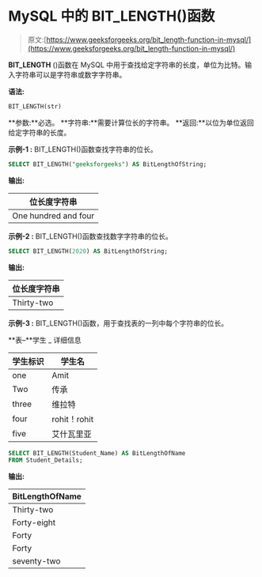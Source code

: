 # MySQL 中的 BIT_LENGTH()函数

> 原文:[https://www.geeksforgeeks.org/bit_length-function-in-mysql/](https://www.geeksforgeeks.org/bit_length-function-in-mysql/)

**BIT_LENGTH** ()函数在 MySQL 中用于查找给定字符串的长度，单位为比特。输入字符串可以是字符串或数字字符串。

**语法:**

```sql
BIT_LENGTH(str)
```

**参数:**必选。
**字符串:**需要计算位长的字符串。
**返回:**以位为单位返回给定字符串的长度。

**示例-1 :**
BIT_LENGTH()函数查找字符串的位长。

```sql
SELECT BIT_LENGTH("geeksforgeeks") AS BitLengthOfString;
```

**输出:**

| 位长度字符串 |
| --- |
| One hundred and four |

**示例-2 :**
BIT_LENGTH()函数查找数字字符串的位长。

```sql
SELECT BIT_LENGTH(2020) AS BitLengthOfString;
```

**输出:**

| 位长度字符串 |
| --- |
| Thirty-two |

**示例-3 :**
BIT_LENGTH()函数，用于查找表的一列中每个字符串的位长。

**表–**学生 _ 详细信息

| 学生标识 | 学生名 |
| --- | --- |
| one | Amit |
| Two | 传承 |
| three | 维拉特 |
| four | rohit！rohit |
| five | 艾什瓦里亚 |

```sql
SELECT BIT_LENGTH(Student_Name) AS BitLengthOfName 
FROM Student_Details;
```

**输出:**

| BitLengthOfName |
| --- |
| Thirty-two |
| Forty-eight |
| Forty |
| Forty |
| seventy-two |